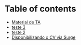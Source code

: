 # Table of contents

* [Material de TA](README.md)
* [teste 3](teste-3.md)
* [teste 2](teste-2.md)
* [Disponibilizando o CV via Surge](teste.md)

